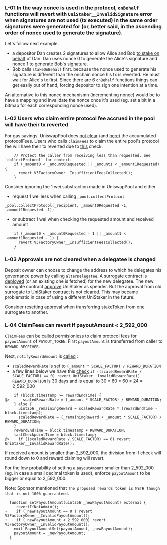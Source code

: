 
### L-01 In the way nonce is used in the protocol, `onBehalf` functions will revert with `UniStaker__InvalidSignature` error when signatures are not used (tx executed) in the same order signatures were generated for (or, better said, in the ascending order of nonce used to generate the signature). 

Let's follow next example.
- a depositor Dan creates 2 signatures to allow Alice and Bob [to stake on behalf](https://github.com/code-423n4/2024-02-uniswap-foundation/blob/5298812a129f942555466ebaa6ea9a2af4be0ccc/src/UniStaker.sol#L315-L334) of Dan. Dan uses nonce 0 to generate the Alice's signature and nonce 1 to generate Bob's signature.
- Bob calls `stakeOnBehalf` first. because the nonce used to generate his signature is different than the onchain nonce his tx is reverted. He must wait for Alice's tx first.
Since there are 6 `onBehalf` functions things can get easily out of hand, forcing depositor to sign one intention at a time.  

An alternative to this nonce mechanismn  (incrementing nonce) would be to have a mapping and invalidate the nonce once it's used (eg. set a bit in a bitmap for each corresponding nonce used).

### L-02 Users who claim entire protocol fee accrued in the pool will have their tx reverted

For gas savings, UniswapPool does [not clear](https://github.com/Uniswap/v3-core/blob/d8b1c635c275d2a9450bd6a78f3fa2484fef73eb/contracts/UniswapV3Pool.sol#L857) (and [here](https://github.com/Uniswap/v3-core/blob/d8b1c635c275d2a9450bd6a78f3fa2484fef73eb/contracts/UniswapV3Pool.sol#L862)) the accumulated protocolFees. 
Users who calls `claimFees` to claim the entire pool's protocol fee will have their tx reverted due to [this](https://github.com/code-423n4/2024-02-uniswap-foundation/blob/5298812a129f942555466ebaa6ea9a2af4be0ccc/src/V3FactoryOwner.sol#L193) check.
```solidity
    // Protect the caller from receiving less than requested. See `collectProtocol` for context.
    if (_amount0 < _amount0Requested || _amount1 < _amount1Requested) {
      revert V3FactoryOwner__InsufficientFeesCollected();
    }
```
Consider ignoring the 1 wei substraction made in UniswapPool and either
- request 1 wei less when calling `_pool.collectProtocol`
```solidity 
_pool.collectProtocol(_recipient, _amount0Requested -1, _amount1Requested -1);
```
- or subtract 1 wei when checking the requested amount and received amount
```solidity
    if (_amount0 < _amount0Requested - 1 || _amount1 < _amount1Requested - 1) {
      revert V3FactoryOwner__InsufficientFeesCollected();
    }
```

### L-03 Approvals are not cleared when a delegatee is changed
Deposit owner can choose to change the address to which he delegates his governance power by calling `alterDelegatee`. A surrogate contract is [deployed](https://github.com/code-423n4/2024-02-uniswap-foundation/blob/491c7f63e5799d95a181be4a978b2f074dc219a5/src/UniStaker.sol#L609-L612) (or an existing one is fetched) for the new delegatee. The new surrogate contract [approve](https://github.com/code-423n4/2024-02-uniswap-foundation/blob/491c7f63e5799d95a181be4a978b2f074dc219a5/src/DelegationSurrogate.sol#L27) UniStaker as spender. But the approval from old surrogate to UniStaker contract is not cleared. This may became problematic in case of using a different UniStaker in the future. 

Consider resetting approval when transferring stakeToken from one surrogate to another.

### L-04 ClaimFees can revert if payoutAmount < 2_592_000
`ClaimFees` can be called permisionless to claim protocol fees for `payoutAmount` of `PAYOUT_TOKEN`. 
First `payoutAmount` is transferred from caller to `REWARD_RECEIVER`.

Next, `notifyRewardAmount` is [called](https://github.com/code-423n4/2024-02-uniswap-foundation/blob/491c7f63e5799d95a181be4a978b2f074dc219a5/src/V3FactoryOwner.sol#L188) :

- `scaledRewardRate` is [set](https://github.com/code-423n4/2024-02-uniswap-foundation/blob/491c7f63e5799d95a181be4a978b2f074dc219a5/src/UniStaker.sol#L578) to `(_amount * SCALE_FACTOR) / REWARD_DURATION`
- a few lines below we have this [check](https://github.com/code-423n4/2024-02-uniswap-foundation/blob/491c7f63e5799d95a181be4a978b2f074dc219a5/src/UniStaker.sol#L587) `if ((scaledRewardRate / SCALE_FACTOR) == 0) revert UniStaker__InvalidRewardRate()`
`REWARD_DURATION` [is](https://github.com/code-423n4/2024-02-uniswap-foundation/blob/5298812a129f942555466ebaa6ea9a2af4be0ccc/src/UniStaker.sol#L130) 30 days and is equal to 30 * 60 * 60 * 24 = 2_592_000

```solidity
    if (block.timestamp >= rewardEndTime) {
@>      scaledRewardRate = (_amount * SCALE_FACTOR) / REWARD_DURATION;
    } else {
      uint256 _remainingReward = scaledRewardRate * (rewardEndTime - block.timestamp);
      scaledRewardRate = (_remainingReward + _amount * SCALE_FACTOR) / REWARD_DURATION;
    }
    rewardEndTime = block.timestamp + REWARD_DURATION;
    lastCheckpointTime = block.timestamp;
@>    if ((scaledRewardRate / SCALE_FACTOR) == 0) revert UniStaker__InvalidRewardRate();
```
If received amount is smaller than 2_592_000, the division from if check will round down to 0 and reward claiming will revert.

For the low probability of setting a `payoutAmount` smaller than 2_592_000 (eg. in case a small decimal token is used), enforce `payoutAmount` to be bigger or equal to 2_592_000.

Note: Sponsor mentioned that `The proposed rewards token is WETH though that is not 100% guarranteed`. 

```solidity
  function setPayoutAmount(uint256 _newPayoutAmount) external {
    _revertIfNotAdmin();
-    if (_newPayoutAmount == 0 ) revert V3FactoryOwner__InvalidPayoutAmount();
+    if (_newPayoutAmount < 2_592_000) revert V3FactoryOwner__InvalidPayoutAmount();
    emit PayoutAmountSet(payoutAmount, _newPayoutAmount);
    payoutAmount = _newPayoutAmount;
  }
```